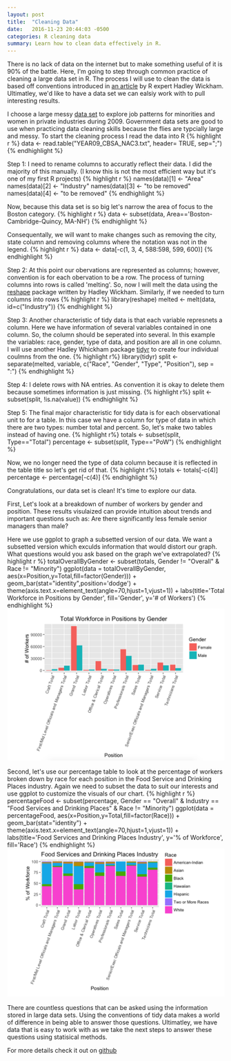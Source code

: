 ```yaml
---
layout: post
title:  "Cleaning Data"
date:   2016-11-23 20:44:03 -0500
categories: R cleaning data 
summary: Learn how to clean data effectively in R.
---
```

There is no lack of data on the internet but to make something useful of it is 90% of the battle. Here, I'm going to step through common practice of cleaning a large data set in R. The process I will use to clean the data is based off conventions introduced in [an article](http://vita.had.co.nz/papers/tidy-data.pdf) by R expert Hadley Wickham. Ultimatley, we'd like to have a data set we can ealsiy work with to pull interesting results.   

I choose a large messy [data set](https://catalog.data.gov/dataset/job-patterns-for-minorities-and-women-in-private-industry-2009-eeo-1-cbsa-aggregate-by-nai/resource/068dfd37-acbd-450d-aa52-cdc75caa0edf) to explore job patterns for minorities and women in private industries during 2009. Government data sets are good to use when practicing data cleaning skills because the flies are typcially large and messy. 
To start the cleaning process I read the data into R 
{% highlight r %}
data <- read.table("YEAR09_CBSA_NAC3.txt", header= TRUE, sep=";")
{% endhighlight %}

Step 1: I need to rename columns to accuratly reflect their data. I did the majority of this manually. (I know this is not the most efficient way but it's one of my first R projects)
{% highlight r %}
names(data)[1] <- "Area"
names(data)[2] <- "Industry"
names(data)[3] <- "to be removed"
names(data)[4] <- "to be removed"
{% endhighlight %}

Now, because this data set is so big let's narrow the area of focus to the Boston category. 
{% highlight r %}
data <- subset(data, Area=='Boston-Cambridge-Quincy, MA-NH')
{% endhighlight %}

Consequentally, we will want to make changes such as removing the city, state column and removing columns where the notation was not in the legend. 
{% highlight r %}
data <- data[-c(1, 3, 4, 588:598, 599, 600)]
{% endhighlight %}

Step 2: At this point our obervations are represented as columns; however, convention is for each obervation to be a row. The process of turning columns into rows is called 'melting'. So, now I will melt the data using the [reshape](https://cran.r-project.org/web/packages/reshape/index.html) package written by Hadley Wickham. Similarly, if we needed to turn columns into rows 
{% highlight r %}
library(reshape)
melted <- melt(data, id=c("Industry"))
{% endhighlight %}

Step 3: Another characteristic of tidy data is that each variable represnets a column. Here we have information of several variables contained in one column. So, the column should be seperated into several. In this example the variables: race, gender, type of data, and position are all in one column. I will use another Hadley Whickham package [tidyr](https://cran.r-project.org/web/packages/tidyr/index.html) to create four individual coulmns from the one.
{% highlight r%}
library(tidyr)
split <- separate(melted, variable, c("Race", "Gender", "Type", "Position"), sep = ":")
{% endhighlight %}

Step 4: I delete rows with NA entries. As convention it is okay to delete them because sometimes information is just missing.
{% highlight r%}
split <- subset(split, !is.na(value))
{% endhighlight %}

Step 5: The final major characteristic for tidy data is for each observational unit to for a table. In this case we have a column for type of data in which there are two types: number total and percent. So, let's make two tables instead of having one. 
{% highlight r%}
totals <- subset(split, Type=="Total")
percentage <- subset(split, Type=="PoW")
{% endhighlight %}

Now, we no longer need the type of data column because it is reflected in the table title so let's get rid of that. 
{% highlight r%}
totals <- totals[-c(4)]
percentage <- percentage[-c(4)]
{% endhighlight %}

Congratulations, our data set is clean! It's time to explore our data. 

First, Let's look at a breakdown of number of workers by gender and position. These results visulaized can provide intuition about trends and important questions such as: Are there significantly less female senior managers than male?

Here we use ggplot to graph a subsetted version of our data. We want a subsetted version which exculds information that would distort our graph. What questions would you ask based on the graph we've extrapolated?
{% highlight r %}
totalOverallByGender <- subset(totals, Gender != "Overall" & Race != "Minority")
ggplot(data = totalOverallByGender, aes(x=Position,y=Total,fill=factor(Gender))) + 
  geom_bar(stat="identity",position='dodge') +
  theme(axis.text.x=element_text(angle=70,hjust=1,vjust=1)) +
  labs(title='Total Workforce in Positions by Gender', fill='Gender', y='# of Workers')
{% endhighlight %}
![map](/assets/work.png)

Second, let's use our percentage table to look at the percentage of workers broken down by race for each position in the Food Service and Drinking Places industry. Again we need to subset the data to suit our interests and use ggplot to customize the visuals of our chart. 
{% highlight r %}
percentageFood <- subset(percentage, Gender == "Overall" & Industry == "Food Services and Drinking Places" & Race != "Minority")
ggplot(data = percentageFood, aes(x=Position,y=Total,fill=factor(Race))) + 
  geom_bar(stat="identity") +
  theme(axis.text.x=element_text(angle=70,hjust=1,vjust=1)) +
  labs(title='Food Services and Drinking Places Industry', y='% of Workforce', fill='Race')
{% endhighlight %}
![map](/assets/food.png)

There are countless questions that can be asked using the information stored in large data sets. Using the conventions of tidy data makes a world of difference in being able to answer those questions. Ultimatley, we have data that is easy to work with as we take the next steps to answer these questions using statisical methods. 

For more details check it out on [github](https://github.com/dyoseloff/MA415-Midterm)